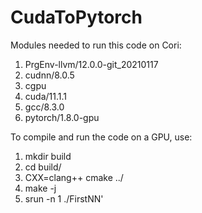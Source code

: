 # CudaToPytorch
Modules needed to run this code on Cori:
1) PrgEnv-llvm/12.0.0-git_20210117
2) cudnn/8.0.5
3) cgpu
4) cuda/11.1.1
5) gcc/8.3.0
6) pytorch/1.8.0-gpu

To compile and run the code on a GPU, use:
1) mkdir build
2) cd build/
3) CXX=clang++ cmake ../
4) make -j
5) srun -n 1 ./FirstNN'

